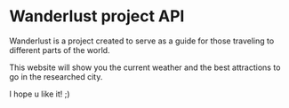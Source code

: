 # **Wanderlust** project API

Wanderlust is a project created to serve as a guide for those traveling to different parts of the world.

This website will show you the current weather and the best attractions to go in the researched city.

I hope u like it! ;) 
